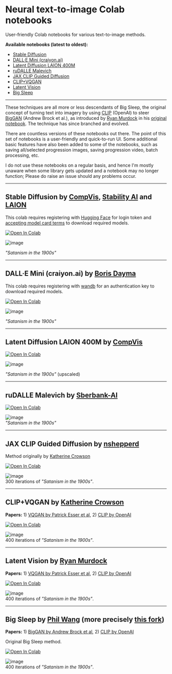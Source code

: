 # Neural text-to-image Colab notebooks

User-friendly Colab notebooks for various text-to-image methods.

**Available notebooks (latest to oldest):**

- [Stable Diffusion](#stable-diffusion-by-compvis-stability-ai-and-laion)
- [DALL·E Mini (craiyon.ai)](#dalle-mini-craiyonai-by-boris-dayma)
- [Latent Diffusion LAION 400M](#latent-diffusion-laion-400m-by-compvis)
- [ruDALLE Malevich](#rudalle-malevich-by-sberbank-ai)
- [JAX CLIP Guided Diffusion](#jax-clip-guided-diffusion-by-nshepperd)
- [CLIP+VQGAN](#clipvqgan-by-katherine-crowson)
- [Latent Vision](#latent-vision-by-ryan-murdock)
- [Big Sleep](#big-sleep-by-phil-wang-more-precisely-this-fork)

---

These techniques are all more or less descendants of Big Sleep, the original concept of turning text into imagery by using [CLIP](https://github.com/openai/CLIP) (OpenAI) to steer [BigGAN](https://arxiv.org/abs/1809.11096) (Andrew Brock et al.), as introduced by [Ryan Murdock](https://github.com/rynmurdock) in his [original notebook](https://colab.research.google.com/drive/1NCceX2mbiKOSlAd_o7IU7nA9UskKN5WR?usp=sharing). The technique has since branched and evolved.

There are countless versions of these notebooks out there. The point of this set of notebooks is a user-friendly and quick-to-run UI. Some additional basic features have also been added to some of the notebooks, such as saving all/selected progression images, saving progression video, batch processing, etc. 

I do not use these notebooks on a regular basis, and hence I'm mostly unaware when some library gets updated and a notebook may no longer function; Please do raise an issue should any problems occur.

---

## Stable Diffusion by [CompVis](https://github.com/CompVis), [Stability AI](https://stability.ai) and [LAION](https://laion.ai)

This colab requires registering with [Hugging Face](https://huggingface.co) for login token and [accepting model card terms](https://huggingface.co/CompVis/stable-diffusion-v1-4) to download required models.

[![Open In Colab](https://colab.research.google.com/assets/colab-badge.svg)](https://colab.research.google.com/github/olaviinha/NeuralTextToImage/blob/main/Stable_Diffusion.ipynb)

![image](https://user-images.githubusercontent.com/50331907/186525426-33e89d0a-e5f1-4f7f-b347-64e3aec567ab.png)

_"Satanism in the 1900s"_

---

## DALL·E Mini (craiyon.ai) by [Boris Dayma](https://github.com/borisdayma)

This colab requires registering with [wandb](https://wandb.ai/) for an authentication key to download required models.

[![Open In Colab](https://colab.research.google.com/assets/colab-badge.svg)](https://colab.research.google.com/github/olaviinha/NeuralTextToImage/blob/main/dalle_mini.ipynb)

![image](https://user-images.githubusercontent.com/50331907/179073528-935fe0d2-363e-438b-9706-3e4548dd7569.png)

_"Satanism in the 1900s"_

---

## Latent Diffusion LAION 400M by [CompVis](https://github.com/CompVis)

[![Open In Colab](https://colab.research.google.com/assets/colab-badge.svg)](https://colab.research.google.com/github/olaviinha/NeuralTextToImage/blob/main/LAION_400M.ipynb)

![image](https://user-images.githubusercontent.com/50331907/163890889-a31370e6-e08d-4389-86af-947fe70a7140.png)

_"Satanism in the 1900s"_ (upscaled)

---

## ruDALLE Malevich by [Sberbank-AI](https://github.com/sberbank-ai)

[![Open In Colab](https://colab.research.google.com/assets/colab-badge.svg)](https://colab.research.google.com/github/olaviinha/NeuralTextToImage/blob/main/ruDalle.ipynb)

![image](https://user-images.githubusercontent.com/50331907/159492943-572f7a52-83a9-4310-befb-ceb8473af77d.png)
<br>
_"Satanism in the 1900s"_

---

## JAX CLIP Guided Diffusion by [nshepperd](https://github.com/nshepperd)<br>
Method originally by [Katherine Crowson](https://github.com/crowsonkb)<br>

[![Open In Colab](https://colab.research.google.com/assets/colab-badge.svg)](https://colab.research.google.com/github/olaviinha/NeuralTextToImage/blob/main/JAX_CLIP_Guided_diffusion_nshepperd.ipynb)

![image](https://user-images.githubusercontent.com/50331907/144711796-3933dbb1-d8a0-4656-812f-050ccb444118.png)
<br>
300 iterations of _"Satanism in the 1900s"_.

---

## CLIP+VQGAN by [Katherine Crowson](https://github.com/crowsonkb)<br>
**Papers:** 1) [VQGAN by Patrick Esser et al](https://arxiv.org/abs/2012.09841), 2) [CLIP by OpenAI](https://arxiv.org/abs/2103.00020)

[![Open In Colab](https://colab.research.google.com/assets/colab-badge.svg)](https://colab.research.google.com/github/olaviinha/NeuralTextToImage/blob/main/CLIP%2BVQGAN_crowsonkb.ipynb)

![image](https://user-images.githubusercontent.com/50331907/126226554-f53ae66d-21d9-428f-9c16-0a17bf8c0ef9.png)<br>
400 iterations of _"Satanism in the 1900s"_.

---

## Latent Vision by [Ryan Murdock](https://github.com/rynmurdock)<br>
**Papers:** 1) [VQGAN by Patrick Esser et al](https://arxiv.org/abs/2012.09841), 2) [CLIP by OpenAI](https://arxiv.org/abs/2103.00020)

[![Open In Colab](https://colab.research.google.com/assets/colab-badge.svg)](https://colab.research.google.com/github/olaviinha/NeuralTextToImage/blob/main/LatentVision_rynmurdock.ipynb)

![image](https://user-images.githubusercontent.com/50331907/126967558-b68857b7-0792-4135-b535-687539a3d240.png)<br>
400 iterations of _"Satanism in the 1900s"_.

---

## Big Sleep by [Phil Wang](https://github.com/lucidrains) (more precisely [this fork](https://github.com/olaviinha/big-sleep))<br>
**Papers:** 1) [BigGAN by Andrew Brock et al](https://arxiv.org/abs/1809.11096), 2) [CLIP by OpenAI](https://arxiv.org/abs/2103.00020)

Original Big Sleep method.

[![Open In Colab](https://colab.research.google.com/assets/colab-badge.svg)](https://colab.research.google.com/github/olaviinha/NeuralTextToImage/blob/main/BigSleep_lucidrains.ipynb)

![image](https://user-images.githubusercontent.com/50331907/126226982-815e6fa6-6d5b-4d99-b1b1-902261a88212.png)<br>
400 iterations of _"Satanism in the 1900s"_.

